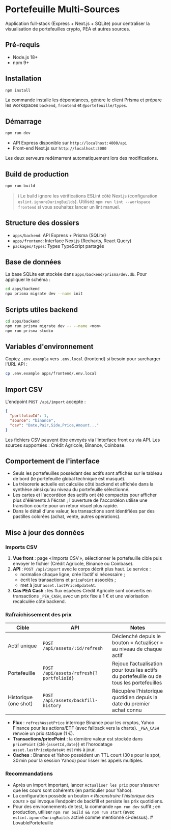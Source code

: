 # Portefeuille Multi-Sources

Application full-stack (Express + Next.js + SQLite) pour centraliser la visualisation de portefeuilles crypto, PEA et autres sources.

## Pré-requis
- Node.js 18+
- npm 9+

## Installation
```bash
npm install
```

La commande installe les dépendances, génère le client Prisma et prépare les workspaces `backend`, `frontend` et `@portefeuille/types`.

## Démarrage
```bash
npm run dev
```

- API Express disponible sur `http://localhost:4000/api`
- Front-end Next.js sur `http://localhost:3000`

Les deux serveurs redémarrent automatiquement lors des modifications.

## Build de production
```bash
npm run build
```

> ℹ️ Le build ignore les vérifications ESLint côté Next.js (configuration `eslint.ignoreDuringBuilds`). Utilisez `npm run lint --workspace frontend` si vous souhaitez lancer un lint manuel.

## Structure des dossiers
- `apps/backend`: API Express + Prisma (SQLite)
- `apps/frontend`: Interface Next.js (Recharts, React Query)
- `packages/types`: Types TypeScript partagés

## Base de données
La base SQLite est stockée dans `apps/backend/prisma/dev.db`. Pour appliquer le schéma :
```bash
cd apps/backend
npx prisma migrate dev --name init
```

## Scripts utiles backend
```bash
cd apps/backend
npm run prisma migrate dev -- --name <nom>
npm run prisma studio
```

## Variables d'environnement
Copiez `.env.example` vers `.env.local` (frontend) si besoin pour surcharger l'URL API :
```bash
cp .env.example apps/frontend/.env.local
```

## Import CSV
L'endpoint `POST /api/import` accepte :
```json
{
  "portfolioId": 1,
  "source": "binance",
  "csv": "Date,Pair,Side,Price,Amount..."
}
```

Les fichiers CSV peuvent être envoyés via l'interface front ou via API. Les sources supportées : Crédit Agricole, Binance, Coinbase.

## Comportement de l'interface
- Seuls les portefeuilles possédant des actifs sont affichés sur le tableau de bord (le portefeuille global technique est masqué).
- La trésorerie actuelle est calculée côté backend et affichée dans la synthèse ainsi qu'au niveau du portefeuille sélectionné.
- Les cartes et l'accordéon des actifs ont été compactés pour afficher plus d'éléments à l'écran ; l'ouverture de l'accordéon utilise une transition courte pour un retour visuel plus rapide.
- Dans le détail d'une valeur, les transactions sont identifiées par des pastilles colorées (achat, vente, autres opérations).

## Mise à jour des données

### Imports CSV
1. **Vue front** : page « Imports CSV », sélectionner le portefeuille cible puis envoyer le fichier (Crédit Agricole, Binance ou Coinbase).
2. **API** : `POST /api/import` avec le corps décrit plus haut. Le service :
   - normalise chaque ligne, crée l’actif si nécessaire ;
   - écrit les transactions et `pricePoint` associés ;
   - met à jour `asset.lastPriceUpdateAt`.
3. **Cas PEA Cash** : les flux espèces Crédit Agricole sont convertis en transactions `_PEA_CASH`, avec un prix fixe à 1 € et une valorisation recalculée côté backend.

### Rafraîchissement des prix
| Cible | API | Notes |
| --- | --- | --- |
| Actif unique | `POST /api/assets/:id/refresh` | Déclenché depuis le bouton « Actualiser » au niveau de chaque actif |
| Portefeuille | `POST /api/assets/refresh{?portfolioId}` | Rejoue l’actualisation pour tous les actifs du portefeuille ou de tous les portefeuilles |
| Historique (one shot) | `POST /api/assets/backfill-history` | Récupère l’historique quotidien depuis la date du premier achat connu |

- **Flux** : `refreshAssetPrice` interroge Binance pour les cryptos, Yahoo Finance pour les actions/ETF (avec fallback vers la charte). `_PEA_CASH` renvoie un prix statique (1 €).
- **Transactions/pricePoint** : la dernière valeur est stockée dans `pricePoint` (clé `{assetId,date}`) et l’horodatage `asset.lastPriceUpdateAt` est mis à jour.
- **Caches** : Binance et Yahoo possèdent un TTL court (30 s pour le spot, 30 min pour la session Yahoo) pour lisser les appels multiples.

### Recommandations
- Après un import important, lancer `Actualiser les prix` pour s’assurer que les cours sont cohérents (en particulier pour Yahoo).
- La configuration possède un bouton *« Reconstruire l'historique des cours »* qui invoque l’endpoint de backfill et persiste les prix quotidiens.
- Pour des environnements de test, la commande `npm run dev` suffit ; en production, utiliser `npm run build && npm run start` (avec `eslint.ignoreDuringBuilds` activé comme mentionné ci-dessus).
#   L o v a b l e P o r t e f e u i l l e  
 
